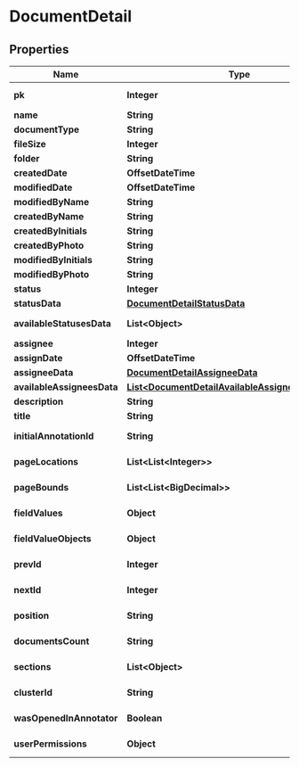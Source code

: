 

# DocumentDetail


## Properties

| Name | Type | Description | Notes |
|------------ | ------------- | ------------- | -------------|
|**pk** | **Integer** |  |  [optional] [readonly] |
|**name** | **String** |  |  [optional] |
|**documentType** | **String** |  |  [optional] |
|**fileSize** | **Integer** |  |  [optional] |
|**folder** | **String** |  |  [optional] |
|**createdDate** | **OffsetDateTime** |  |  [optional] |
|**modifiedDate** | **OffsetDateTime** |  |  [optional] |
|**modifiedByName** | **String** |  |  |
|**createdByName** | **String** |  |  |
|**createdByInitials** | **String** |  |  |
|**createdByPhoto** | **String** |  |  |
|**modifiedByInitials** | **String** |  |  |
|**modifiedByPhoto** | **String** |  |  |
|**status** | **Integer** |  |  [optional] |
|**statusData** | [**DocumentDetailStatusData**](DocumentDetailStatusData.md) |  |  |
|**availableStatusesData** | **List&lt;Object&gt;** |  |  [optional] [readonly] |
|**assignee** | **Integer** |  |  [optional] |
|**assignDate** | **OffsetDateTime** |  |  [optional] |
|**assigneeData** | [**DocumentDetailAssigneeData**](DocumentDetailAssigneeData.md) |  |  |
|**availableAssigneesData** | [**List&lt;DocumentDetailAvailableAssigneesDataInner&gt;**](DocumentDetailAvailableAssigneesDataInner.md) |  |  |
|**description** | **String** |  |  [optional] |
|**title** | **String** |  |  [optional] |
|**initialAnnotationId** | **String** |  |  [optional] [readonly] |
|**pageLocations** | **List&lt;List&lt;Integer&gt;&gt;** |  |  [optional] [readonly] |
|**pageBounds** | **List&lt;List&lt;BigDecimal&gt;&gt;** |  |  [optional] [readonly] |
|**fieldValues** | **Object** |  |  [optional] [readonly] |
|**fieldValueObjects** | **Object** |  |  [optional] [readonly] |
|**prevId** | **Integer** |  |  [optional] [readonly] |
|**nextId** | **Integer** |  |  [optional] [readonly] |
|**position** | **String** |  |  [optional] [readonly] |
|**documentsCount** | **String** |  |  [optional] [readonly] |
|**sections** | **List&lt;Object&gt;** |  |  [optional] [readonly] |
|**clusterId** | **String** |  |  [optional] [readonly] |
|**wasOpenedInAnnotator** | **Boolean** |  |  [optional] [readonly] |
|**userPermissions** | **Object** |  |  [optional] [readonly] |



